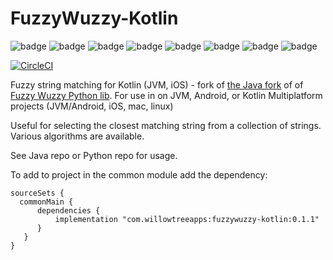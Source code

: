 # FuzzyWuzzy-Kotlin

![badge][badge-android]
![badge][badge-native]
![badge][badge-js]
![badge][badge-jvm]
![badge][badge-linux]
![badge][badge-windows]
![badge][badge-mac]
![badge][badge-wasm]

[![CircleCI](https://circleci.com/gh/willowtreeapps/fuzzywuzzy-kotlin.svg?style=svg)](https://circleci.com/gh/willowtreeapps/fuzzywuzzy-kotlin)

Fuzzy string matching for Kotlin (JVM, iOS) - fork of [the Java fork](https://github.com/xdrop/fuzzywuzzy) of of [Fuzzy Wuzzy Python lib](https://github.com/seatgeek/fuzzywuzzy). For use in on JVM, Android, or Kotlin Multiplatform projects (JVM/Android, iOS, mac, linux)

Useful for selecting the closest matching string from a collection of strings.  Various algorithms are available.

See Java repo or Python repo for usage.

To add to project in the common module add the dependency:

```
sourceSets {
  commonMain {
      dependencies {
          implementation "com.willowtreeapps:fuzzywuzzy-kotlin:0.1.1"
      }
   }
}
```
[badge-android]: http://img.shields.io/badge/platform-android-brightgreen.svg?style=flat
[badge-native]: http://img.shields.io/badge/platform-native-lightgrey.svg?style=flat	
[badge-native]: http://img.shields.io/badge/platform-native-lightgrey.svg?style=flat
[badge-js]: http://img.shields.io/badge/platform-js-yellow.svg?style=flat
[badge-js]: http://img.shields.io/badge/platform-js-yellow.svg?style=flat
[badge-jvm]: http://img.shields.io/badge/platform-jvm-orange.svg?style=flat
[badge-jvm]: http://img.shields.io/badge/platform-jvm-orange.svg?style=flat
[badge-linux]: http://img.shields.io/badge/platform-linux-important.svg?style=flat
[badge-linux]: http://img.shields.io/badge/platform-linux-important.svg?style=flat 
[badge-windows]: http://img.shields.io/badge/platform-windows-informational.svg?style=flat
[badge-windows]: http://img.shields.io/badge/platform-windows-informational.svg?style=flat
[badge-mac]: http://img.shields.io/badge/platform-macos-lightgrey.svg?style=flat
[badge-mac]: http://img.shields.io/badge/platform-macos-lightgrey.svg?style=flat
[badge-wasm]: https://img.shields.io/badge/platform-wasm-darkblue.svg?style=flat
